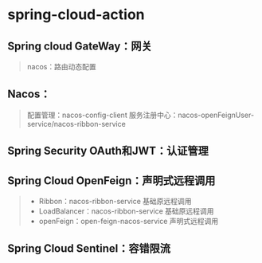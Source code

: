 # spring-cloud-action

## Spring cloud GateWay：网关

> nacos：路由动态配置

## Nacos：

> 配置管理：nacos-config-client
> 服务注册中心：nacos-openFeignUser-service/nacos-ribbon-service

## Spring Security OAuth和JWT：认证管理

## Spring Cloud OpenFeign：声明式远程调用

> * Ribbon：nacos-ribbon-service 基础原远程调用
> * LoadBalancer：nacos-ribbon-service 基础原远程调用
> * openFeign：open-feign-nacos-service 声明式远程调用

## Spring Cloud Sentinel：容错限流
